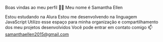 Boas vindas ao meu perfil 💙💙
Meu nome é Samantha Ellen

Estou estudando na Alura
Estou me desenvolvendo na linguagem JavaScript
Utilizo esse espaço para minha organização e compartilhamento dos meu projetos desenvolvidos
Você pode entrar em contato comigo 📫
samanthaellen2015@gmail.com

